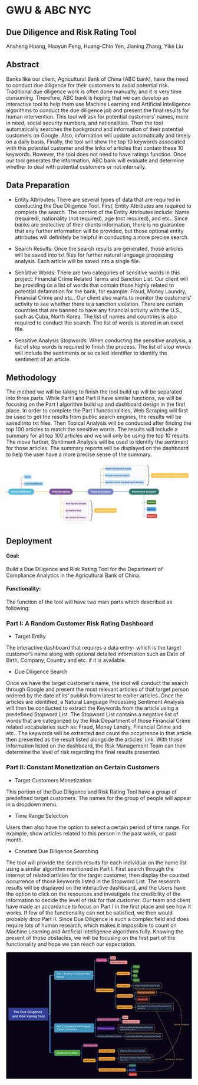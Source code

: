 # GWU & ABC NYC
## Due Diligence and Risk Rating Tool
Ansheng Huang, Haoyun Peng, Huang-Chin Yen, Jianing Zhang, Yike Liu


## Abstract 

 
Banks like our client, Agricultural Bank of China (ABC bank), have the need to conduct due diligence for their customers to avoid potential risk. Traditional due diligence work is often done manually, and it is very time consuming. Therefore, ABC bank is hoping that we can develop an interactive tool to help them use Machine Learning and Artificial Intelligence algorithms to conduct the due diligence job and present the final results for human intervention. This tool will ask for potential customers’ names, more in need, social security numbers, and nationalities. Then the tool automatically searches the background and information of their potential customers on Google. Also, information will update automatically and timely on a daily basis. Finally, the tool will show the top 10 keywords associated with this potential customer and the links of articles that contain these 10 keywords. However, the tool does not need to have ratings function. Once our tool generates the information, ABC bank will evaluate and determine whether to deal with potential customers or not internally.
 
## Data Preparation
 
- Entity Attributes: There are several types of data that are required in conducting the Due Diligence Tool. First, Entity Attributes are required to complete the search. The content of the Entity Attributes include: Name (required), nationality (not required), age (not required), and etc.. Since banks are protective of their clients information, there is no guarantee that any further information will be provided, but those optional entity attributes will definitely be helpful in conducting a more precise search. 
 
- Search Results: Once the search results are generated, those articles will be saved into txt files for further natural language processing analysis. Each article will be saved into a single file. 
 
- Sensitive Words: There are two categories of sensitive words in this project: Financial Crime Related Terms and Sanction List. Our client will be providing us a list of words that contain those highly related to potential defamation for the bank, for example: Fraud, Money Laundry, Financial Crime and etc.. Our client also wants to monitor the customers’ activity to see whether there is a sanction violation. There are certain countries that are banned to have any financial activity with the U.S., such as Cuba, North Korea. The list of names and countries is also required to conduct the search. The list of words is stored in an excel file. 
 
- Sensitive Analysis Stopwords: When conducting the sensitive analysis, a list of stop words is required to finish the process. The list of stop words will include the sentiments or so called identifier to identify the sentiment of an article. 

## Methodology

The method we will be taking to finish the tool build up will be separated into three parts. While Part I and Part II have similar functions, we will be focusing on the Part I algorithm build up and dashboard design in the first place. 
In order to complete the Part I functionalities, Web Scraping will first be used to get the results from public search engines, the results will be saved into txt files. Then Topical Analysis will be conducted after finding the top 100 articles to match the sensitive words. The results will include a summary for all top 100 articles and we will only be using the top 10 results. The move further, Sentiment Analysis will be used to identify the sentiment for those articles. The summary reports will be displayed on the dashboard to help the user have a more precise sense of the summary. 

![flow](/img/flow.png)

## Deployment

#### Goal: 
Build a Due Diligence and Risk Rating Tool for the Department of Compliance Analytics in the Agricultural Bank of China. 

#### Functionality: 
The function of the tool will have two main parts which described as following: 


### Part I: A Random Customer Risk Rating Dashboard

- Target Entity

The interactive dashboard that requires a data entry- which is the target customer’s name along with optional detailed information such as Date of Birth, Company, Country and etc. if it is available. 
- Due Diligence Search

Once we have the target customer’s name, the tool will conduct the search through Google and present the most relevant articles of that target person ordered by the date of its’ publish from latest to earlier articles.  Once the articles are identified, a Natural Language Processing Sentiment Analysis will then be conducted to extract the Keywords from the article using a predefined Stopword List. The Stopword List contains a negative list of words that are categorized by the Risk Department of those Financial Crime related vocabularies such as: Fraud, Money Landry, Financial Crime and etc.. 
The keywords will be extracted and count the occurrence in that article then presented as the result listed alongside the articles’ link. 
With those information listed on the dashboard, the Risk Management Team can then determine the level of risk regarding the final results presented. 


### Part II: Constant Monetization on Certain Customers 

- Target Customers Monetization

This portion of the Due Diligence and Risk Rating Tool have a group of predefined target customers. The names for the group of people will appear in a dropdown menu. 

- Time Range Selection

Users then also have the option to select a certain period of time range. For example, show articles related to this person in the past week, or past month. 

- Constant Due Diligence Searching

The tool will provide the search results for each individual on the name list using a similar algorithm mentioned in Part I. First search through the internet of related articles for the target customer, then display the counted occurrence of those keywords listed in the Stopword List. 
The research results will be displayed on the interactive dashboard, and the Users have the option to click on the resources and investigate the credibility of the information to decide the level of risk for that customer. 
Our team and client have made an accordance to focus on Part I in the first place and see how it works. If few of the functionality can not be satisfied, we then would probably drop Part II. Since Due Diligence is such a complex field and does require lots of human research, which makes it impossible to count on Machine Learning and Artificial Intelligence algorithms fully. Knowing the present of those obstacles, we will be focusing on the first part of the functionality and hope we can reach our expectation. 

![tree](/img/tree.png)

